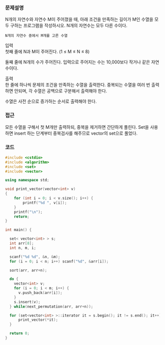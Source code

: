
### 문제설명  
N개의 자연수와 자연수 M이 주어졌을 때, 아래 조건을 만족하는 길이가 M인 수열을 모두 구하는 프로그램을 작성하시오. N개의 자연수는 모두 다른 수이다.  
~~~
N개의 자연수 중에서 M개를 고른 수열
~~~

입력  
첫째 줄에 N과 M이 주어진다. (1 ≤ M ≤ N ≤ 8)  

둘째 줄에 N개의 수가 주어진다. 입력으로 주어지는 수는 10,000보다 작거나 같은 자연수이다.  

출력  
한 줄에 하나씩 문제의 조건을 만족하는 수열을 출력한다. 중복되는 수열을 여러 번 출력하면 안되며, 각 수열은 공백으로 구분해서 출력해야 한다.  

수열은 사전 순으로 증가하는 순서로 출력해야 한다.  

### 접근  
모든 수열을 구해서 첫 M개만 출력하되, 중복을 제거하면 간단하게 풀린다. Set을 사용하면 insert 하는 단계부터 중복검사를 해주므로 vector의 set으로 풀었다.  

### 코드  
~~~c++
#include <cstdio>
#include <algorithm>
#include <set>
#include <vector>

using namespace std;

void print_vector(vector<int> v)
{
    for (int i = 0; i < v.size(); i++) {
        printf("%d ", v[i]);
    }
    printf("\n");
    return;
}

int main() {

  set< vector<int> > s;
  int arr[8];
  int n, m, i;

  scanf("%d %d", &n, &m);
  for (i = 0; i < n; i++) scanf("%d", &arr[i]);

  sort(arr, arr+n);

  do {
    vector<int> v;
    for (i = 0; i < m; i++) {
      v.push_back(arr[i]);
    }
    s.insert(v);
  } while(next_permutation(arr, arr+n));

  for (set<vector<int> >::iterator it = s.begin(); it != s.end(); it++) {
      print_vector(*it);
  }

  return 0;
}
~~~